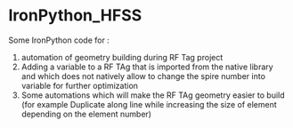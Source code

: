 # IronPython_HFSS
Some IronPython code for :
1) automation of geometry building during RF Tag project
2) Adding a variable to a RF TAg that is imported from the native library and which does not natively allow to change the spire number into variable for further optimization
3) Some automations which will make the RF TAg geometry easier to build (for example Duplicate along line while increasing the size of element depending on the element number)
